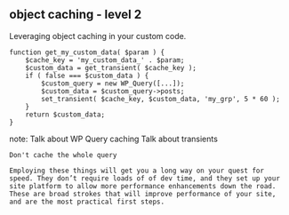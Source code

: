 ##  object caching - level 2

Leveraging object caching in your custom code.

```
function get_my_custom_data( $param ) {
    $cache_key = 'my_custom_data_' . $param;
    $custom_data = get_transient( $cache_key );
    if ( false === $custom_data ) {
        $custom_query = new WP_Query([...]);
        $custom_data = $custom_query->posts;
        set_transient( $cache_key, $custom_data, 'my_grp', 5 * 60 );
    }
    return $custom_data;
}
```

note:
    Talk about WP Query caching
    Talk about transients

    Don't cache the whole query

    Employing these things will get you a long way on your quest for speed. They don’t require loads of of dev time, and they set up your site platform to allow more performance enhancements down the road. These are broad strokes that will improve performance of your site, and are the most practical first steps.
